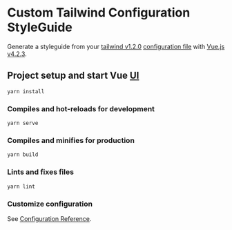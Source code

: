 # Custom Tailwind Configuration StyleGuide
Generate a styleguide from your [tailwind v1.2.0](https://tailwindcss.com/docs/installation/) [configuration file](https://tailwindcss.com/docs/installation/#3-create-your-tailwind-config-file-optional) with [Vue.js v4.2.3](https://vuejs.org/v2/guide/).

## Project setup and start Vue [UI](https://cli.vuejs.org/guide/creating-a-project.html#using-the-gui)
```
yarn install
```

### Compiles and hot-reloads for development
```
yarn serve
```

### Compiles and minifies for production
```
yarn build
```

### Lints and fixes files
```
yarn lint
```

### Customize configuration
See [Configuration Reference](https://cli.vuejs.org/config/).
